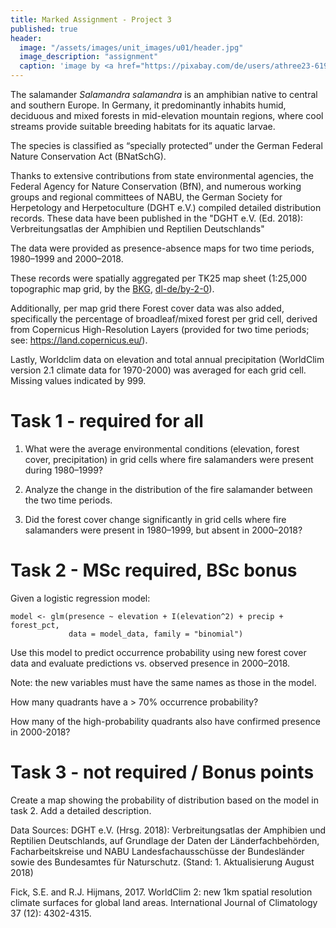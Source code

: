 ```yaml
---
title: Marked Assignment - Project 3
published: true
header:
  image: "/assets/images/unit_images/u01/header.jpg"
  image_description: "assignment"
  caption: 'image by <a href="https://pixabay.com/de/users/athree23-6195572/?utm_source=link-attribution&utm_medium=referral&utm_campaign=image&utm_content=4855963">Adrian</a> on <a href="https://pixabay.com/de//?utm_source=link-attribution&utm_medium=referral&utm_campaign=image&utm_content=4855963">Pixabay</a>'
---
```


The  salamander *Salamandra salamandra* is an amphibian native to central and southern Europe. In Germany, it predominantly inhabits humid, deciduous and mixed forests in mid-elevation mountain regions, where cool streams provide suitable breeding habitats for its aquatic larvae.

The species is classified as “specially protected” under the German Federal Nature Conservation Act (BNatSchG).

Thanks to extensive contributions from state environmental agencies, the Federal Agency for Nature Conservation (BfN), and numerous working groups and regional committees of NABU, the German Society for Herpetology and Herpetoculture (DGHT e.V.) compiled detailed distribution records. These data have been published in the "DGHT e.V. (Ed. 2018): Verbreitungsatlas der Amphibien und Reptilien Deutschlands"

The data were provided as presence-absence maps for two time periods, 1980–1999 and 2000–2018.

These records were spatially aggregated per TK25 map sheet (1:25,000 topographic map grid, by the [BKG](https://www.bkg.bund.de/), [dl-de/by-2-0](https://www.govdata.de/dl-de/by-2-0)).

Additionally, per map grid there Forest cover data was also added, specifically the percentage of broadleaf/mixed forest per grid cell, derived from   Copernicus High-Resolution Layers (provided for two time periods; see: https://land.copernicus.eu/).

Lastly, Worldclim data on elevation and total annual precipitation (WorldClim version 2.1 climate data for 1970-2000) was averaged for each grid cell. Missing values indicated by 999.

# Task 1 - required for all

1) What were the average environmental conditions (elevation, forest cover, precipitation) in grid cells where fire salamanders were present during 1980–1999? 

2) Analyze the change in the distribution of the fire salamander between the two time periods.

3) Did the forest cover change significantly in grid cells where fire salamanders were present in 1980–1999, but absent in 2000–2018?

# Task 2 - MSc required, BSc bonus

Given a logistic regression model:

```{r}
model <- glm(presence ~ elevation + I(elevation^2) + precip + forest_pct,
             data = model_data, family = "binomial")

```
Use this model to predict occurrence probability using new forest cover data and evaluate predictions vs. observed presence in 2000–2018.

Note: the new variables must have the same names as those in the model.  

How many quadrants have a > 70% occurrence probability?

How many of the high-probability quadrants also have confirmed presence in 2000-2018?



# Task 3 - not required / Bonus points 
Create a map showing the probability of distribution based on the model in task 2. Add a detailed description.






Data Sources:
DGHT e.V. (Hrsg. 2018): Verbreitungsatlas der Amphibien und Reptilien Deutschlands, auf Grundlage der Daten der Länderfachbehörden, Facharbeitskreise und NABU Landesfachausschüsse der Bundesländer sowie des Bundesamtes für Naturschutz. (Stand: 1. Aktualisierung August 2018)

Fick, S.E. and R.J. Hijmans, 2017. WorldClim 2: new 1km spatial resolution climate surfaces for global land areas. International Journal of Climatology 37 (12): 4302-4315.




<!--

## Project Task: Analyzing Disturbance Patterns in Forests Using R

This project is inspired by the study ["Landscape patterns in stand-replacing disturbances across the world’s forests"](https://www.nature.com/articles/s41893-024-01450-3) by Acil, Sadler, Senf, Suvanto & Pugh in *Nature Sustainability*, **8**, 86-98 (2025)

Stand-replacing disturbances are natural or human-caused events that lead to the sudden death of a group of trees, significantly impacting carbon cycling and habitat diversity. They vary greatly in size, shape, and spatial arrangement. Which patterns are formed depends on a complex interplay of factors, including the forest's condition, the broader environmental context, and the disturbance agent.

In the referenced study, Landsat-based tree cover loss data from the Global Forest Change (GFC) dataset, along with additional sources, were used to identify disturbances, describe patch structures and to classify them into four categories, and assign the responsible agents. Additionally, it was determined whether each patch was located inside or outside of intact forests.

For this task, I have created a synthetic dataset based on this example.  
```Please note: the data does not necessarily reflect real-world distributions or findings. Interpret the results solely as an exercise, and do not use them as a basis for further work or discussions.```

For the biome assigned to you, create visualizations and analyses to address the following points:

- Show how the number of patches is distributed across the different patch types.

- Identify the proportion of different disturbance agents for each patch type and for overall forest damage.

- Analyze whether the proportions of disturbance agents differ between patches located inside and outside of intact forests.


Present your results using clear, well-structured graphs which are suited to represent proportional data. Provide a detailed description of the distributions you observe. 
You can improve your grade by up to 1.5 points if you apply an appropriate statistical test (e.g., from the [Biostatistics Handbook](https://www.biostathandbook.com/testchoice.html)) to test your observations for the last task.

## Data Files:

You will find all the necessary data on ILIAS. There are two datasets provided:

"Classification.txt":
Contains the patch ID (Gap_ID) and the assigned patch type (si = small-isolated patches with small areas, cl = clustered, co = complex patches with stretched shapes, lm = large-multiyear patches).

"Geoinfo.csv":

Includes the patch ID (Gap_ID), the biome type ("Boreal forests and taiga", "Mangroves", "Mediterranean forests, woodlands and scrubs","Temperate broadleaf and mixed forests","Temperate conifer forests", "Tropical and subtropical coniferous forests", "Tropical and subtropical dry broadleaf forests","Tropical and subtropical moist broadleaf forests"), the disturbance agent ("Other", "Urban", "Tree Farms", "Shifting Agriculture", "Harvest", "Fire"), and information on whether the majority of the patch lies within an intact forest ("inside") or outside of it ("outside").

The folder also contains a reference table (Assigned_Biome.csv) to help you identify your assigned biome.

#### Please submit your project folder as zip until 13.03.2025 in Ilias

-->